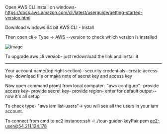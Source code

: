 Open AWS CLI install on windows- https://docs.aws.amazon.com/cli/latest/userguide/getting-started-version.html

Download windows 64 bit AWS CLI - Install

Then open cli-> Type -> AWS --version to check which version is installed

![image](https://user-images.githubusercontent.com/107784718/212048159-10a2db43-0a61-4941-945d-01956f1634a5.png)

To upgrade aws cli versiob- just redownload the link and install it
______________________________________________________________________________________________________________________________________________________________
Your account name(top right section) -security credentials- create access key- download file or make note of secret key and access key

Now open command promt from local computer- "aws configure"- provide access key- provide secret key- provide region- enter for default output-- now it's all setup

To check type- "aws iam list-users"-> you will see all the users in your iam account.

To connect from cmd to ec2 instance:ssh -i ./tour-guider-keyPair.pem ec2-user@54.211.124.178
